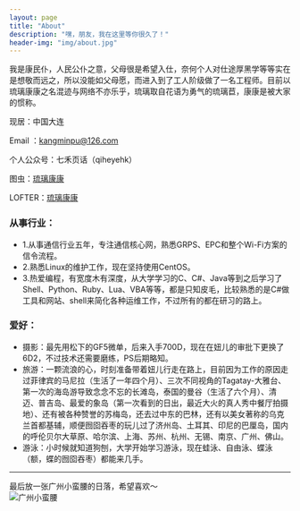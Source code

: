 ```yaml
---
layout: page
title: "About"
description: "嘿，朋友，我在这里等你很久了！"
header-img: "img/about.jpg"
---
```


<style>
img{
  display:block;
  margin:0
  auto;
}
</style>

<meta name="referrer" content="never">

我是康民仆，人民公仆之意，父母很是希望入仕，奈何个人对仕途厚黑学等等实在是想敬而远之，所以没能如父母愿，而进入到了工人阶级做了一名工程师。目前以琉璃康康之名混迹与网络不亦乐乎，琉璃取自花语为勇气的琉璃苣，康康是被大家的惯称。

现居：中国大连

Email ：[kangminpu@126.com](mailto:kangminpu@126.com)

个人公众号：七禾页话（qiheyehk）

图虫：[琉璃康康](https://liulikangkang.tuchong.com/)

LOFTER：[琉璃康康](http://liulikangkang.lofter.com/)

### 从事行业：

- 1.从事通信行业五年，专注通信核心网，熟悉GRPS、EPC和整个Wi-Fi方案的信令流程。
- 2.熟悉Linux的维护工作，现在坚持使用CentOS。
- 3.热爱编程，有宽度木有深度，从大学学习的C、C#、Java等到之后学习了Shell、Python、Ruby、Lua、VBA等等，都是只知皮毛，比较熟悉的是C#做工具和网站、shell来简化各种运维工作，不过所有的都在研习的路上。


### 爱好：

- 摄影：最先用松下的GF5微单，后来入手700D，现在在妞儿的审批下更换了6D2，不过技术还需要磨练，PS后期略知。
- 旅游：一颗流浪的心，时刻准备带着妞儿行走在路上，目前因为工作的原因走过菲律宾的马尼拉（生活了一年四个月）、三次不同视角的Tagatay-大雅台、第一次的海岛游导致念念不忘的长滩岛，泰国的曼谷（生活了六个月）、清迈、普吉岛、最爱的象岛（第一次看到的日出，最近大火的真人秀中餐厅拍摄地）、还有被各种赞誉的苏梅岛，还去过中东的巴林，还有以美女著称的乌克兰首都基辅，顺便囫囵吞枣的玩儿过了济州岛、土耳其、印尼的巴厘岛，国内的呼伦贝尔大草原、哈尔滨、上海、苏州、杭州、无锡、南京、广州、佛山。
- 游泳：小时候就知道狗刨，大学开始学习游泳，现在蛙泳、自由泳、蝶泳（额，蝶的囫囵吞枣）都能来几手。

------------
最后放一张广州小蛮腰的日落，希望喜欢～
![广州小蛮腰][1]


  [1]: http://imglf0.nosdn.127.net/img/d1lUUXJDdTYyTEZKN1gwRDMvdmRrT3NZYkptNWo2ZEZKN3hjTm5iQ0pYZlhmaEtvT2hqSWpRPT0.jpg?imageView&thumbnail=3000y2000&type=jpg&quality=96&stripmeta=0&type=jpg
  [2]: https://mp.weixin.qq.com/mp/profile_ext?action=home&__biz=MzIxNjIyNzM0Mw==&scene=124&#wechat_redirect

